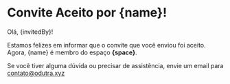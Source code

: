 # Convite Aceito por {name}!

Olá, {invitedBy}!

Estamos felizes em informar que o convite que você enviou foi aceito. Agora, {name} é membro do espaço **{space}**.

Se você tiver alguma dúvida ou precisar de assistência, envie um email para contato@odutra.xyz